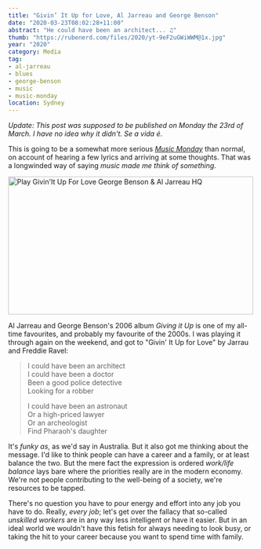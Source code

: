 ```yaml
---
title: "Givin’ It Up for Love, Al Jarreau and George Benson"
date: "2020-03-23T08:02:28+11:00"
abstract: "He could have been an architect... ♫"
thumb: "https://rubenerd.com/files/2020/yt-9eF2uGWiWWM@1x.jpg"
year: "2020"
category: Media
tag:
- al-jarreau
- blues
- george-benson
- music
- music-monday
location: Sydney
---
```

*Update: This post was supposed to be published on Monday the 23rd of March. I have no idea why it didn't. Se a vida é*.

This is going to be a somewhat more serious *[Music Monday](https://rubenerd.com/tag/music-monday)* than normal, on account of hearing a few lyrics and arriving at some thoughts. That was a longwinded way of saying *music made me think of something*.

<p><a href="https://www.youtube.com/watch?v=9eF2uGWiWWM" title="Play Givin'It Up For Love George Benson & Al Jarreau HQ"><img src="https://rubenerd.com/files/2020/yt-9eF2uGWiWWM@1x.jpg" srcset="https://rubenerd.com/files/2020/yt-9eF2uGWiWWM@1x.jpg 1x, https://rubenerd.com/files/2020/yt-9eF2uGWiWWM@2x.jpg 2x" alt="Play Givin'It Up For Love George Benson & Al Jarreau HQ" style="width:500px;height:281px;" /></a></p>

Al Jarreau and George Benson's 2006 album *Giving it Up* is one of my all-time favourites, and probably my favourite of the 2000s. I was playing it through again on the weekend, and got to "Givin' It Up for Love" by Jarrau and Freddie Ravel:

> I could have been an architect   
> I could have been a doctor   
> Been a good police detective   
> Looking for a robber
> 
> I could have been an astronaut   
> Or a high-priced lawyer   
> Or an archeologist   
> Find Pharaoh's daughter

It's *funky as*, as we'd say in Australia. But it also got me thinking about the message. I'd like to think people can have a career and a family, or at least balance the two. But the mere fact the expression is ordered *work/life balance* lays bare where the priorities really are in the modern economy. We're not people contributing to the well-being of a society, we're resources to be tapped.

There's no question you have to pour energy and effort into any job you have to do. Really, *every job*; let's get over the fallacy that so-called *unskilled workers* are in any way less intelligent or have it easier. But in an ideal world we wouldn't have this fetish for always needing to look busy, or taking the hit to your career because you want to spend time with family.

